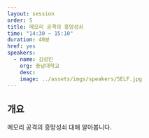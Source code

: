 ```yaml
---
layout: session
order: 5
title: 메모리 공격의 흥망성쇠
time: "14:30 ~ 15:10"
duration: 40분
href: yes
speakers:
  - name: 김성민
    org: 충남대학교
    desc:
    image: ../assets/imgs/speakers/SELF.jpg
---
```

## 개요
메모리 공격의 흥망성쇠 대해 알아봅니다.

<!--
## 발표자료
<a class="btn btn-primary" href="https://www.slideshare.net/UbuntuKorea/malware-dataset-ubuntu" role="button"><i class="fas fa-paperclip"></i> 발표자료</a>
-->
